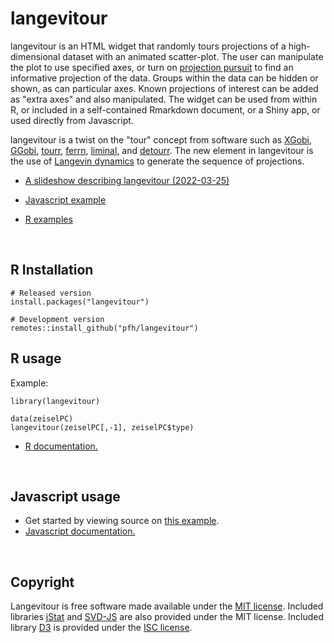 # langevitour

langevitour is an HTML widget that randomly tours projections of a high-dimensional dataset with an animated scatter-plot. The user can manipulate the plot to use specified axes, or turn on [projection pursuit](https://en.wikipedia.org/wiki/Projection_pursuit) to find an informative projection of the data. Groups within the data can be hidden or shown, as can particular axes. Known projections of interest can be added as "extra axes" and also manipulated. The widget can be used from within R, or included in a self-contained Rmarkdown document, or a Shiny app, or used directly from Javascript.

langevitour is a twist on the "tour" concept from software such as [XGobi](http://lib.stat.cmu.edu/general/XGobi/), [GGobi](http://ggobi.org/), [tourr](http://ggobi.github.io/tourr/), [ferrn](https://huizezhang-sherry.github.io/ferrn/), [liminal](https://sa-lee.github.io/liminal/), and [detourr](https://casperhart.github.io/detourr/index.html). The new element in langevitour is the use of [Langevin dynamics](https://en.wikipedia.org/wiki/Langevin_dynamics) to generate the sequence of projections.


* [A slideshow describing langevitour (2022-03-25)](https://logarithmic.net/langevitour/2022-numbats/)

* [Javascript example](https://pfh.github.io/langevitour/example.html)
* [R examples](https://logarithmic.net/langevitour/articles/examples.html)

<br>

## R Installation

```{r}
# Released version
install.packages("langevitour")
```

```{r}
# Development version
remotes::install_github("pfh/langevitour")
```

## R usage

Example:

```{r}
library(langevitour)

data(zeiselPC)
langevitour(zeiselPC[,-1], zeiselPC$type)
```

* [R documentation.](https://logarithmic.net/langevitour/reference/)

<br>

## Javascript usage

* Get started by viewing source on [this example](https://pfh.github.io/langevitour/example.html).
* [Javascript documentation.](https://logarithmic.net/langevitour/jsdoc/Langevitour.html)

<br>

## Copyright

Langevitour is free software made available under the [MIT license](https://github.com/pfh/langevitour/blob/main/LICENSE.md). Included libraries [jStat](https://github.com/jstat/jstat) and [SVD-JS](https://github.com/danilosalvati/svd-js) are also provided under the MIT license. Included library [D3](https://github.com/d3/d3) is provided under the [ISC license](https://github.com/d3/d3/blob/main/LICENSE).